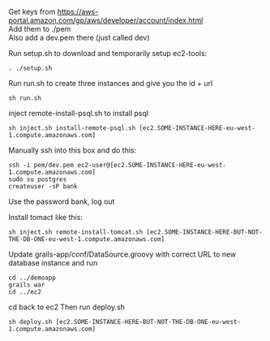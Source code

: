 Get keys from https://aws-portal.amazon.com/gp/aws/developer/account/index.html  
Add them to ./pem  
Also add a dev.pem there (just called dev)


Run setup.sh to download and temporarily setup ec2-tools:


    . ./setup.sh

Run run.sh to create three instances and give you the id + url

    sh run.sh


inject remote-install-psql.sh to install psql

    sh inject.sh install-remote-psql.sh [ec2.SOME-INSTANCE-HERE-eu-west-1.compute.amazonaws.com]


Manually ssh into this box and do this:

    ssh -i pem/dev.pem ec2-user@[ec2.SOME-INSTANCE-HERE-eu-west-1.compute.amazonaws.com]
    sudo su postgres
    createuser -sP bank

Use the password bank, log out

Install tomact like this:

    sh inject.sh remote-install-tomcat.sh [ec2.SOME-INSTANCE-HERE-BUT-NOT-THE-DB-ONE-eu-west-1.compute.amazonaws.com]

Update grails-app/conf/DataSource.groovy with correct URL to new database instance and run

    cd ../demoapp
    grails war
    cd ../ec2


cd back to ec2
Then run deploy.sh

    sh deploy.sh [ec2.SOME-INSTANCE-HERE-BUT-NOT-THE-DB-ONE-eu-west-1.compute.amazonaws.com]



